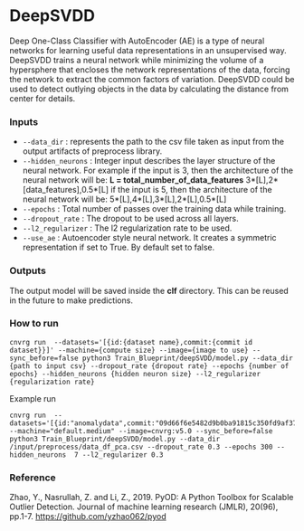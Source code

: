 # DeepSVDD
Deep One-Class Classifier with AutoEncoder (AE) is a type of neural networks for learning useful data representations in an unsupervised way. DeepSVDD trains a neural network while minimizing the volume of a hypersphere that encloses the network representations of the data, forcing the network to extract the common factors of variation. DeepSVDD could be used to detect outlying objects in the data by calculating the distance from center for details. 

### Inputs

  - `--data_dir` : represents the path to the csv file taken as input from the output artifacts of preprocess library.
  - `--hidden_neurons` : Integer input describes the layer structure of the neural network. For example if the input is 3, then the architecture of the neural network will be: **L = total_number_of_data_features** 
  3*[L],2*[data_features],0.5*[L]
if the input is 5, then the architecture of the neural network will be: 
5*[L],4*[L],3*[L],2*[L],0.5*[L]
  - `--epochs` : Total number of passes over the training data while training.
  - `--dropout_rate` : The dropout to be used across all layers.
  - `--l2_regularizer` : The l2 regularization rate to be used.
  - `--use_ae` : Autoencoder style neural network. It creates a symmetric representation if set to True. By default set to false.
   
### Outputs
The output model will be saved inside the **clf** directory. This can be reused in the future to make predictions.

### How to run
```
cnvrg run  --datasets='[{id:{dataset name},commit:{commit id dataset}}]' --machine={compute size} --image={image to use} --sync_before=false python3 Train_Blueprint/deepSVDD/model.py --data_dir {path to input csv} --dropout_rate {dropout rate} --epochs {number of epochs} --hidden_neurons {hidden neuron size} --l2_regularizer {regularization rate}
```
Example run
```
cnvrg run  --datasets='[{id:"anomalydata",commit:"09d66f6e5482d9b0ba91815c350fd9af3770819b"}]' --machine="default.medium" --image=cnvrg:v5.0 --sync_before=false python3 Train_Blueprint/deepSVDD/model.py --data_dir /input/preprocess/data_df_pca.csv --dropout_rate 0.3 --epochs 300 --hidden_neurons  7 --l2_regularizer 0.3
```
### Reference 
Zhao, Y., Nasrullah, Z. and Li, Z., 2019. PyOD: A Python Toolbox for Scalable Outlier Detection. Journal of machine learning research (JMLR), 20(96), pp.1-7.
https://github.com/yzhao062/pyod

